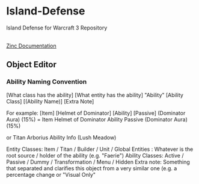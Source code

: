 # Island-Defense
 Island Defense for Warcraft 3 Repository<br/><br/>

[Zinc Documentation](https://htmlpreview.github.io/?https://raw.githubusercontent.com/jakrss/Island-Defense/master/zinc.html)


## Object Editor
### Ability Naming Convention

[What class has the ability] [What entity has the ability] "Ability" [Ability Class] [(Ability Name)] [Extra Note]

For example:
[Item] [Helmet of Dominator] [Ability] [Passive] (Dominator Aura) (15%)
= Item Helmet of Dominator Ability Passive (Dominator Aura) (15%)

or
Titan Arborius Ability Info (Lush Meadow)

Entity Classes: Item / Titan / Builder / Unit / Global
Entities : Whatever is the root source / holder of the ability (e.g. "Faerie")
Ability Classes: Active / Passive / Dummy / Transformation / Menu / Hidden
Extra note: Something that separated and clarifies this object from a very similar one (e.g. a percentage change or "Visual Only"
